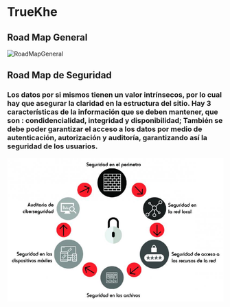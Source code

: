 # TrueKhe

## Road Map General

![RoadMapGeneral](https://imgbbb.com/images/2019/08/03/Trueque---Road-Map.jpg)

## Road Map de Seguridad

### Los datos por si mismos tienen un valor intrínsecos, por lo cual hay que asegurar la claridad en la estructura del sitio. Hay 3 características de la información que se deben mantener, que son : condidencialidad, integridad y disponibilidad; También se debe poder garantizar el acceso a los datos por medio de autenticación, autorización y auditoría, garantizando así la seguridad de los usuarios.

![RoadSeguridad](./descarga.jpg)
